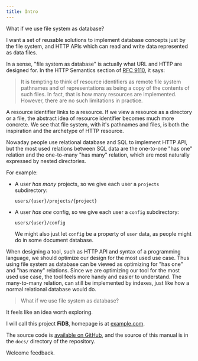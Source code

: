 ```yaml
---
title: Intro
---
```


What if we use file system as database?

I want a set of reusable solutions to implement database concepts just
by the file system, and HTTP APIs which can read and write data
represented as data files.

In a sense, "file system as database"
is actually what URL and HTTP are designed for.
In the HTTP Semantics section of
[RFC 9110](https://www.rfc-editor.org/rfc/rfc9110.html),
it says:

> It is tempting to think of resource identifiers as remote file
> system pathnames and of representations as being a copy of the
> contents of such files. In fact, that is how many resources are
> implemented. However, there are no such limitations in practice.

A resource identifier links to a resource.
If we view a resource as a directory or a file,
the abstract idea of resource identifier becomes much more concrete.
We see that file system, with it's pathnames and files, is both the
inspiration and the archetype of HTTP resource.

Nowaday people use relational database and SQL to implement HTTP API,
but the most used relations between SQL data
are the one-to-one "has one" relation
and the one-to-many "has many" relation,
which are most naturally expressed by nested directories.

For example:

- A user _has many_ projects,
  so we give each user a `projects` subdirectory:

  ```
  users/{user}/projects/{project}
  ```

- A user _has one_ config,
  so we give each user a `config` subdirectory:

  ```
  users/{user}/config
  ```

  We might also just let `config` be a property of `user` data,
  as people might do in some document database.

When designing a tool, such as HTTP API and syntax of a programming
language, we should optimize our design for the most used use case.
Thus using file system as database can be viewed as optimizing for
"has one" and "has many" relations.  Since we are optimizing our tool
for the most used use case, the tool feels more handy and easier to
understand.  The many-to-many relation, can still be implemented by
indexes, just like how a normal relational database would do.

> What if we use file system as database?

It feels like an idea worth exploring.

I will call this project **FiDB**,
homepage is at [example.com](https://example.com).

The source code is [available on GitHub](https://github.com/fidb-official/fidb),
and the source of this manual is in the `docs/` directory of the repository.

Welcome feedback.

